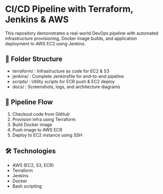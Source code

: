 
# CI/CD Pipeline with Terraform, Jenkins & AWS

This repository demonstrates a real-world DevOps pipeline with automated infrastructure provisioning, Docker image builds, and application deployment to AWS EC2 using Jenkins.

## 📂 Folder Structure
- terraform/ : Infrastructure as code for EC2 & S3
- jenkins/ : Complete Jenkinsfile for end-to-end pipeline
- scripts/ : Utility scripts for ECR push & EC2 deploy
- docs/ : Screenshots, logs, and architecture diagrams

## 🚀 Pipeline Flow
1. Checkout code from GitHub
2. Provision infra using Terraform
3. Build Docker image
4. Push image to AWS ECR
5. Deploy to EC2 instance using SSH

## 🛠️ Technologies
- AWS (EC2, S3, ECR)
- Terraform
- Jenkins
- Docker
- Bash scripting
